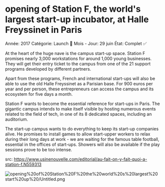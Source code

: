 # opening of Station F, the world's largest start-up incubator, at Halle Freyssinet in Paris

Année: 2017
Catégorie: Launch 🚀
Mois - Jour: 29 juin
État: Complet ✅

At the heart of the huge nave is the campus start-up space. Station F promises nearly 3,000 workstations for around 1,000 young businesses. They will get their entry ticket to the campus from one of the 21 support programs developed by different partners.

Apart from these programs, French and international start-ups will also be able to use the old Halle Freyssinet as a Parisian base. For 900 euros per year and per person, these entrepreneurs can access the campus and its ecosystem for five days a month.

Station F wants to become the essential reference for start-ups in Paris. The gigantic campus intends to make itself visible by hosting numerous events related to the field of tech, in one of its 8 dedicated spaces, including an auditorium.

The start-up campus wants to do everything to keep its start-up companies alive. He promises to install games to allow start-upper workers to relax during their long days at work - we are waiting for the famous table football, essential in the offices of start-ups. Showers will also be available if the play sessions prove to be too intense.

src: https://www.usinenouvelle.com/editorial/au-fait-on-y-fait-quoi-a-station-f.N559313

![opening%20of%20Station%20F%20the%20world%20s%20largest%20start%20up%20/Untitled.png](opening%20of%20Station%20F%20the%20world%20s%20largest%20start%20up%20/Untitled.png)